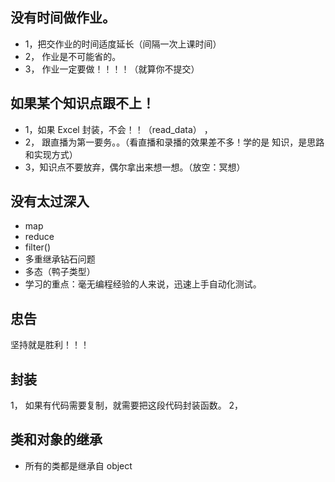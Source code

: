## 没有时间做作业。
- 1，把交作业的时间适度延长（间隔一次上课时间）
- 2， 作业是不可能省的。
- 3， 作业一定要做！！！！（就算你不提交）


## 如果某个知识点跟不上！
- 1，如果 Excel 封装，不会！！（read_data） ，
- 2， 跟直播为第一要务。。（看直播和录播的效果差不多！学的是
知识，是思路和实现方式）
- 3，知识点不要放弃，偶尔拿出来想一想。（放空：冥想）

## 没有太过深入
- map
- reduce
- filter()
- 多重继承钻石问题
- 多态（鸭子类型）
- 学习的重点：毫无编程经验的人来说，迅速上手自动化测试。


## 忠告
坚持就是胜利！！！


## 封装
1， 如果有代码需要复制，就需要把这段代码封装函数。
2， 


## 类和对象的继承
- 所有的类都是继承自 object






